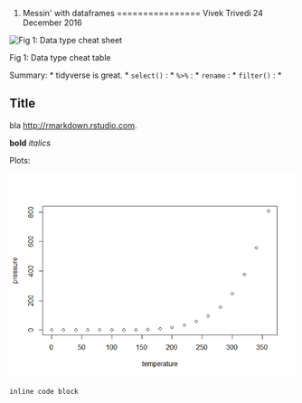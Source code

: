 1.  Messin' with dataframes
================
Vivek Trivedi
24 December 2016

![Fig 1: Data type cheat sheet](pathtofig.png)

Fig 1: Data type cheat table

Summary: \* tidyverse is great. \* `select()` : \* `%>%` : \* `rename` : \* `filter()` : \*

Title
-----

bla <http://rmarkdown.rstudio.com>.

**bold** *italics*

Plots:

![](1_messin_with_dataframes_files/figure-markdown_github/pressure-1.png)

`inline code block`
